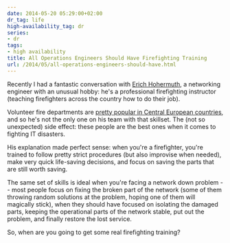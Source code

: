 ```yaml
---
date: 2014-05-20 05:29:00+02:00
dr_tag: life
high-availability_tag: dr
series:
- dr
tags:
- high availability
title: All Operations Engineers Should Have Firefighting Training
url: /2014/05/all-operations-engineers-should-have.html
---
```

Recently I had a fantastic conversation with [Erich Hohermuth](https://ch.linkedin.com/pub/erich-hohermuth/3/924/a7b), a networking engineer with an unusual hobby: he's a professional firefighting instructor (teaching firefighters across the country how to do their job).

Volunteer fire departments are [pretty popular in Central European countries](http://en.wikipedia.org/wiki/Volunteer_fire_department#Austria.2C_Germany_and_Switzerland), and so he's not the only one on his team with that skillset. The (not so unexpected) side effect: these people are the best ones when it comes to fighting IT disasters.
<!--more-->
His explanation made perfect sense: when you're a firefighter, you're trained to follow pretty strict procedures (but also improvise when needed), make very quick life-saving decisions, and focus on saving the parts that are still worth saving.

The same set of skills is ideal when you're facing a network down problem -- most people focus on fixing the broken part of the network (some of them throwing random solutions at the problem, hoping one of them will magically stick), when they should have focused on isolating the damaged parts, keeping the operational parts of the network stable, put out the problem, and finally restore the lost service.

So, when are you going to get some real firefighting training?
